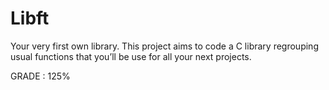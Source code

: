 # Libft
Your very first own library.
This project aims to code a C library regrouping usual functions that you’ll
be use for all your next projects.



GRADE : 125%
